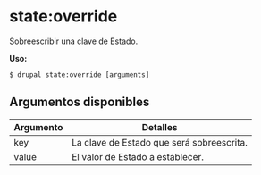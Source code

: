 # state:override
Sobreescribir una clave de Estado.

**Uso:**
```
$ drupal state:override [arguments] 
```

## Argumentos disponibles
Argumento | Detalles
---------|-------------
key | La clave de Estado que será sobreescrita.
value | El valor de Estado a establecer.
